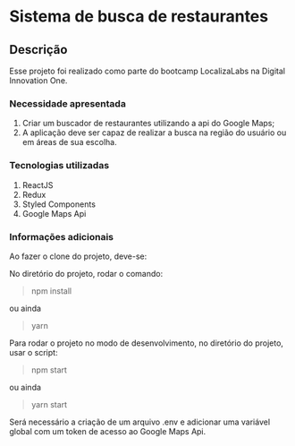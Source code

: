 # Sistema de busca de restaurantes

## Descrição

Esse projeto foi realizado como parte do bootcamp LocalizaLabs na Digital Innovation One.

### Necessidade apresentada

1. Criar um buscador de restaurantes utilizando a api do Google Maps;
2. A aplicação deve ser capaz de realizar a busca na região do usuário ou em áreas de sua escolha.

### Tecnologias utilizadas

1. ReactJS
2. Redux
3. Styled Components
4. Google Maps Api

### Informações adicionais 

Ao fazer o clone do projeto, deve-se:

No diretório do projeto, rodar o comando:
>npm install

ou ainda

>yarn

Para rodar o projeto no modo de desenvolvimento, no diretório do projeto, usar o script:
>npm start

ou ainda

>yarn start

Será necessário a criação de um arquivo .env e adicionar uma variável global com um token de acesso ao Google Maps Api.
